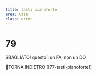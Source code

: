 ```yaml
---
title: tasti pianoforte
area: Casa
class: error
---
```

# 79

SBAGLIATO!
questo ì un FA, non un DO

👀TORNA INDIETRO [[77-tasti-pianoforte]]
